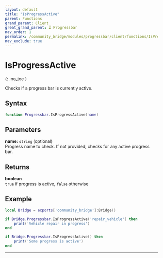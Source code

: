 ```yaml
---
layout: default
title: "IsProgressActive"
parent: Functions
grand_parent: Client
great_grand_parent: ⏳ Progressbar
nav_order: 1
permalink: /community_bridge/modules/progressbar/client/functions/IsProgressActive/
nav_exclude: true
---
```


# IsProgressActive
{: .no_toc }

Checks if a progress bar is currently active.

## Syntax

```lua
function Progressbar.IsProgressActive(name)
```

## Parameters

**name:** `string` (optional)  
Progress name to check. If not provided, checks for any active progress bar.

## Returns

**boolean**  
`true` if progress is active, `false` otherwise

## Example

```lua
local Bridge = exports['community_bridge']:Bridge()

if Bridge.Progressbar.IsProgressActive('repair_vehicle') then
    print('Vehicle repair in progress')
end

if Bridge.Progressbar.IsProgressActive() then
    print('Some progress is active')
end
```

---